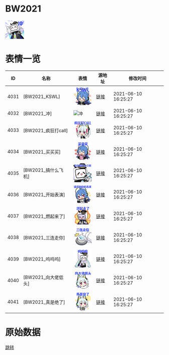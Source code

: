 # BW2021

<img src="./cover.png" height="60" alt="cover" />

# 表情一览

|ID|名称|表情|源地址|修改时间|
|----|----|----|----|----|
|4031|[BW2021_KSWL]|<img src="./pic/004031_%5BBW2021_KSWL%5D.png" height="60" alt="KSWL"/>|[链接](http://i0.hdslb.com/bfs/emote/5da7b5c31b0cd0ebaeaca4a3952d81e04fd1d9fd.png)|2021-06-10 16:25:27|
|4032|[BW2021_冲]|<img src="./pic/004032_%5BBW2021_冲%5D.png" height="60" alt="冲"/>|[链接](http://i0.hdslb.com/bfs/emote/b33e24ff262ea69ce625338f5b5f898627ad8e41.png)|2021-06-10 16:25:27|
|4033|[BW2021_疯狂打call]|<img src="./pic/004033_%5BBW2021_疯狂打call%5D.png" height="60" alt="疯狂打call"/>|[链接](http://i0.hdslb.com/bfs/emote/901f5897333be2cdb7424298ad348960ed3e5b44.png)|2021-06-10 16:25:27|
|4034|[BW2021_买买买]|<img src="./pic/004034_%5BBW2021_买买买%5D.png" height="60" alt="买买买"/>|[链接](http://i0.hdslb.com/bfs/emote/9be2c3259641cb6c2dd31b4a55ad269f6afc7a5b.png)|2021-06-10 16:25:27|
|4035|[BW2021_搞什么飞机]|<img src="./pic/004035_%5BBW2021_搞什么飞机%5D.png" height="60" alt="搞什么飞机"/>|[链接](http://i0.hdslb.com/bfs/emote/cc4f855691a2acc2ac9c5b493d0e274b0f610d71.png)|2021-06-10 16:25:27|
|4036|[BW2021_开始表演]|<img src="./pic/004036_%5BBW2021_开始表演%5D.png" height="60" alt="开始表演"/>|[链接](http://i0.hdslb.com/bfs/emote/a53593c47b060397af86670d92f7a169ac6e225f.png)|2021-06-10 16:25:27|
|4037|[BW2021_燃起来了]|<img src="./pic/004037_%5BBW2021_燃起来了%5D.png" height="60" alt="燃起来了"/>|[链接](http://i0.hdslb.com/bfs/emote/1952de12840305ff16cbcca487a02ba8290d695a.png)|2021-06-10 16:25:27|
|4038|[BW2021_三连走你]|<img src="./pic/004038_%5BBW2021_三连走你%5D.png" height="60" alt="三连走你"/>|[链接](http://i0.hdslb.com/bfs/emote/ab9d53e6bc1952be149b84a26a9335d8bd21397e.png)|2021-06-10 16:25:27|
|4039|[BW2021_呜呜呜]|<img src="./pic/004039_%5BBW2021_呜呜呜%5D.png" height="60" alt="呜呜呜"/>|[链接](http://i0.hdslb.com/bfs/emote/3c49e64f07fcbcc2de408cac256e6835561237b7.png)|2021-06-10 16:25:27|
|4040|[BW2021_向大佬低头]|<img src="./pic/004040_%5BBW2021_向大佬低头%5D.png" height="60" alt="向大佬低头"/>|[链接](http://i0.hdslb.com/bfs/emote/3eaa6fc734e22fae6f06c12bfb325f371218604d.png)|2021-06-10 16:25:27|
|4041|[BW2021_真是绝了]|<img src="./pic/004041_%5BBW2021_真是绝了%5D.png" height="60" alt="真是绝了"/>|[链接](http://i0.hdslb.com/bfs/emote/f1f8a062b4dfbbb744a5c15578d2dd69e528167c.png)|2021-06-10 16:25:27|

# 原始数据

[跳转](./raw.json)

